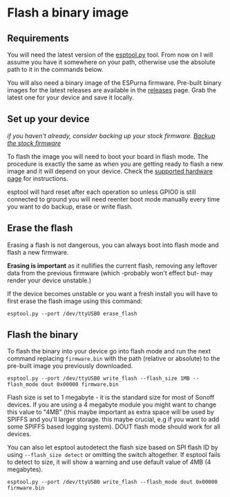 # Flash a binary image

## Requirements

You will need the latest version of the [esptool.py](https://github.com/espressif/esptool) tool. From now on I will assume you have it somewhere on your path, otherwise use the absolute path to it in the commands below.

You will also need a binary image of the ESPurna firmware. Pre-built binary images for the latest releases are available in the [releases](https://github.com/xoseperez/espurna/releases/) page. Grab the latest one for your device and save it locally.

## Set up your device
_if you haven't already, consider backing up your stock firmware._
_[Backup the stock firmware](https://github.com/xoseperez/espurna/wiki/Backup)_

To flash the image you will need to boot your board in flash mode. The procedure is exactly the same as when you are getting ready to flash a new image and it will depend on your device. Check the [supported hardware page](https://github.com/xoseperez/espurna/wiki/Hardware) for instructions.

esptool will hard reset after each operation so unless GPIO0 is still connected to ground you will need reenter boot mode manually every time you want to do backup, erase or write flash.

## Erase the flash

Erasing a flash is not dangerous, you can always boot into flash mode and flash a new firmware.

**Erasing is important** as it nullifies the current flash, removing any leftover data from the previous firmware (which -probably won't effect but- may render your device unstable.)

If the device becomes unstable or you want a fresh install you will have to first erase the flash image using this command:

```
esptool.py --port /dev/ttyUSB0 erase_flash
```

## Flash the binary

To flash the binary into your device go into flash mode and run the next command replacing `firmware.bin` with the path (relative or absolute) to the pre-built image you previously downloaded.

```
esptool.py --port /dev/ttyUSB0 write_flash --flash_size 1MB --flash_mode dout 0x00000 firmware.bin
```

Flash size is set to 1 megabyte - it is the standard size for most of Sonoff devices. If you are using a 4 megabyte module you might want to change this value to "4MB" (this maybe important as extra space will be used by SPIFFS and you'll larger storage. this maybe crucial, e.g if you want to add some SPIFFS based logging system). DOUT flash mode should work for all devices.

You can also let esptool autodetect the flash size based on SPI flash ID by using `--flash_size detect` or omitting the switch altogether. If esptool fails to detect to size, it will show a warning and use default value of 4MB (4 megabytes).

```
esptool.py --port /dev/ttyUSB0 write_flash --flash_mode dout 0x00000 firmware.bin
```
